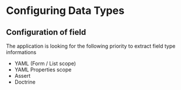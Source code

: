 # Configuring Data Types

## Configuration of field

The application is looking for the following priority to extract field type informations

- YAML (Form / List scope)
- YAML Properties scope
- Assert
- Doctrine

